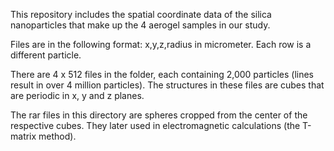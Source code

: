 This repository includes the spatial coordinate data of the silica nanoparticles that make up the 4 aerogel samples in our study.

Files are in the following format: x,y,z,radius in micrometer. Each row is a different particle.

There are 4 x 512 files in the folder, each containing 2,000 particles (lines result in over 4 million particles). The structures in these files are cubes that are periodic in x, y and z planes.

The rar files in this directory are spheres cropped from the center of the respective cubes. They later used in electromagnetic calculations (the T-matrix method).
